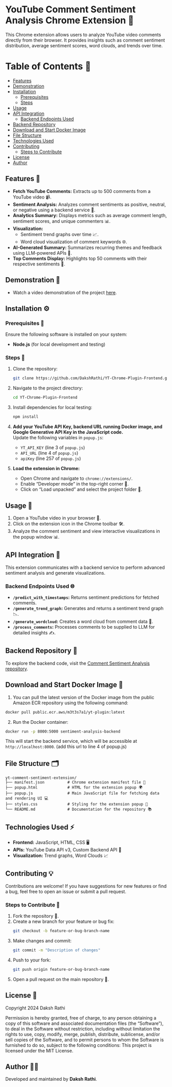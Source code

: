 # YouTube Comment Sentiment Analysis Chrome Extension 🚀

This Chrome extension allows users to analyze YouTube video comments directly from their browser. It provides insights such as comment sentiment distribution, average sentiment scores, word clouds, and trends over time.

# Table of Contents 📑

- [Features](#features-)
- [Demonstration](#demonstration-)
- [Installation](#installation-)
   - [Prerequisites](#prerequisites-)
   - [Steps](#steps-)
- [Usage](#usage-)
- [API Integration](#api-integration-)
   - [Backend Endpoints Used](#backend-endpoints-used-)
- [Backend Repository](#backend-repository-)
- [Download and Start Docker Image](#download-and-start-docker-image-)
- [File Structure](#file-structure-)
- [Technologies Used](#technologies-used-)
- [Contributing](#contributing-)
   - [Steps to Contribute](#steps-to-contribute-)
- [License](#license-)
- [Author](#author-)


## Features 🌟

- **Fetch YouTube Comments:** Extracts up to 500 comments from a YouTube video 📹.
- **Sentiment Analysis:** Analyzes comment sentiments as positive, neutral, or negative using a backend service 🤖.
- **Analytics Summary:** Displays metrics such as average comment length, sentiment scores, and unique commenters 📊.
- **Visualization:**
  - Sentiment trend graphs over time 📈.
  - Word cloud visualization of comment keywords 🌐.
- **AI-Generated Summary:** Summarizes recurring themes and feedback using LLM-powered APIs 🧠.
- **Top Comments Display:** Highlights top 50 comments with their respective sentiments 💬.

## Demonstration 🎥
- Watch a video demonstration of the project [here](https://drive.google.com/file/d/1UTHbLKF0OUMFRKTS92f9uY2nt9AaHBLE/view?usp=sharing).

## Installation ⚙️

### Prerequisites 🔧
Ensure the following software is installed on your system:
- **Node.js** (for local development and testing)

### Steps 📝

1. Clone the repository:
   ```bash
   git clone https://github.com/DakshRathi/YT-Chrome-Plugin-Frontend.git
   ```
2. Navigate to the project directory:
   ```bash
   cd YT-Chrome-Plugin-Frontend
   ```
3. Install dependencies for local testing:
   ```bash
   npm install
   ```
4. **Add your YouTube API Key, backend URL running Docker image, and Google Generative API Key in the JavaScript code.**  
   Update the following variables in `popup.js`:
   - `YT_API_KEY` (line 3 of `popup.js`)
   - `API_URL` (line 4 of `popup.js`)
   - `apiKey` (line 257 of `popup.js`)

5. **Load the extension in Chrome:**
   - Open Chrome and navigate to `chrome://extensions/`.
   - Enable “Developer mode” in the top-right corner 🔨.
   - Click on “Load unpacked” and select the project folder 📂.

## Usage 🚀

1. Open a YouTube video in your browser 🎥.
2. Click on the extension icon in the Chrome toolbar 🛠️.
3. Analyze the comment sentiment and view interactive visualizations in the popup window 📊.

## API Integration 🔌

This extension communicates with a backend service to perform advanced sentiment analysis and generate visualizations.

### Backend Endpoints Used 🌐
- **`/predict_with_timestamps`:** Returns sentiment predictions for fetched comments.
- **`/generate_trend_graph`:** Generates and returns a sentiment trend graph 📉.
- **`/generate_wordcloud`:** Creates a word cloud from comment data 💬.
- **`/process_comments`:** Processes comments to be supplied to LLM for detailed insights ✍️.


## Backend Repository 📂

To explore the backend code, visit the [Comment Sentiment Analysis repository](https://github.com/DakshRathi/Comment-Sentiment-Analysis).

## Download and Start Docker Image 🐳

1. You can pull the latest version of the Docker image from the public Amazon ECR repository using the following command:

```bash
docker pull public.ecr.aws/m3t3s7a1/yt-plugin:latest
```

2. Run the Docker container:

```bash
docker run -p 8000:5000 sentiment-analysis-backend
```

This will start the backend service, which will be accessible at `http://localhost:8000`. (add this url to line 4 of popup.js)

## File Structure 🗂️

```plaintext
yt-comment-sentiment-extension/
├── manifest.json          # Chrome extension manifest file 📑
├── popup.html             # HTML for the extension popup 🌍
├── popup.js               # Main JavaScript file for fetching data and rendering UI 💻
├── styles.css             # Styling for the extension popup 🎨
└── README.md              # Documentation for the repository 📚
```

## Technologies Used ⚡

- **Frontend:** JavaScript, HTML, CSS 🖥️
- **APIs:** YouTube Data API v3, Custom Backend API 🔗
- **Visualization:** Trend graphs, Word Clouds 📈

## Contributing 💡

Contributions are welcome! If you have suggestions for new features or find a bug, feel free to open an issue or submit a pull request.

### Steps to Contribute 🤝

1. Fork the repository 🍴.
2. Create a new branch for your feature or bug fix:
   ```bash
   git checkout -b feature-or-bug-branch-name
   ```
3. Make changes and commit:
   ```bash
   git commit -m "Description of changes"
   ```
4. Push to your fork:
   ```bash
   git push origin feature-or-bug-branch-name
   ```
5. Open a pull request on the main repository 🔄.

## License 📝

Copyright 2024 Daksh Rathi

Permission is hereby granted, free of charge, to any person obtaining a copy of this software and associated documentation files (the “Software”), to deal in the Software without restriction, including without limitation the rights to use, copy, modify, merge, publish, distribute, sublicense, and/or sell copies of the Software, and to permit persons to whom the Software is furnished to do so, subject to the following conditions:
This project is licensed under the MIT License.

## Author 👨‍💻

Developed and maintained by **Daksh Rathi**.
